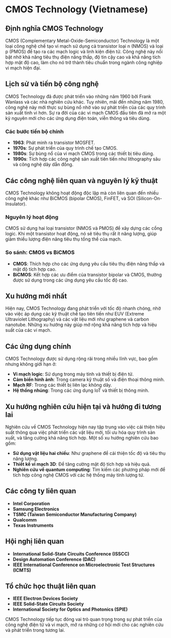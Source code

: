 # CMOS Technology (Vietnamese)

## Định nghĩa CMOS Technology

CMOS (Complementary Metal-Oxide-Semiconductor) Technology là một loại công nghệ chế tạo vi mạch sử dụng cả transistor loại n (NMOS) và loại p (PMOS) để tạo ra các mạch logic và linh kiện điện tử. Công nghệ này nổi bật nhờ khả năng tiêu thụ điện năng thấp, độ tin cậy cao và khả năng tích hợp mật độ cao, làm cho nó trở thành tiêu chuẩn trong ngành công nghiệp vi mạch hiện đại.

## Lịch sử và tiến bộ công nghệ

CMOS Technology đã được phát triển vào những năm 1960 bởi Frank Wanlass và các nhà nghiên cứu khác. Tuy nhiên, mãi đến những năm 1980, công nghệ này mới thực sự bùng nổ nhờ vào sự phát triển của các quy trình sản xuất tinh vi hơn. Sự ra đời của các vi mạch CMOS đầu tiên đã mở ra một kỷ nguyên mới cho các ứng dụng điện toán, viễn thông và tiêu dùng.

### Các bước tiến bộ chính

- **1963**: Phát minh ra transistor MOSFET.
- **1970s**: Sự phát triển của quy trình chế tạo CMOS.
- **1980s**: Sự bùng nổ của vi mạch CMOS trong các thiết bị tiêu dùng.
- **1990s**: Tích hợp các công nghệ sản xuất tiên tiến như lithography sâu và công nghệ dây dẫn đồng.

## Các công nghệ liên quan và nguyên lý kỹ thuật

CMOS Technology không hoạt động độc lập mà còn liên quan đến nhiều công nghệ khác như BiCMOS (bipolar CMOS), FinFET, và SOI (Silicon-On-Insulator). 

### Nguyên lý hoạt động

CMOS sử dụng hai loại transistor (NMOS và PMOS) để xây dựng các cổng logic. Khi một transistor hoạt động, nó sẽ tiêu thụ rất ít năng lượng, giúp giảm thiểu lượng điện năng tiêu thụ tổng thể của mạch.

### So sánh: CMOS vs BiCMOS

- **CMOS**: Thích hợp cho các ứng dụng yêu cầu tiêu thụ điện năng thấp và mật độ tích hợp cao.
- **BiCMOS**: Kết hợp các ưu điểm của transistor bipolar và CMOS, thường được sử dụng trong các ứng dụng yêu cầu tốc độ cao.

## Xu hướng mới nhất

Hiện nay, CMOS Technology đang phát triển với tốc độ nhanh chóng, nhờ vào việc áp dụng các kỹ thuật chế tạo tiên tiến như EUV (Extreme Ultraviolet Lithography) và các vật liệu mới như graphene và carbon nanotube. Những xu hướng này giúp mở rộng khả năng tích hợp và hiệu suất của các vi mạch.

## Các ứng dụng chính

CMOS Technology được sử dụng rộng rãi trong nhiều lĩnh vực, bao gồm nhưng không giới hạn ở:

- **Vi mạch logic**: Sử dụng trong máy tính và thiết bị điện tử.
- **Cảm biến hình ảnh**: Trong camera kỹ thuật số và điện thoại thông minh.
- **Mạch RF**: Trong các thiết bị liên lạc không dây.
- **Hệ thống nhúng**: Trong các ứng dụng IoT và thiết bị thông minh.

## Xu hướng nghiên cứu hiện tại và hướng đi tương lai

Nghiên cứu về CMOS Technology hiện nay tập trung vào việc cải thiện hiệu suất thông qua việc phát triển các vật liệu mới, tối ưu hóa quy trình sản xuất, và tăng cường khả năng tích hợp. Một số xu hướng nghiên cứu bao gồm:

- **Sử dụng vật liệu hai chiều**: Như graphene để cải thiện tốc độ và tiêu thụ năng lượng.
- **Thiết kế vi mạch 3D**: Để tăng cường mật độ tích hợp và hiệu quả.
- **Nghiên cứu về quantum computing**: Tìm kiếm các phương pháp mới để tích hợp công nghệ CMOS với các hệ thống máy tính lượng tử.

## Các công ty liên quan

- **Intel Corporation**
- **Samsung Electronics**
- **TSMC (Taiwan Semiconductor Manufacturing Company)**
- **Qualcomm**
- **Texas Instruments**

## Hội nghị liên quan

- **International Solid-State Circuits Conference (ISSCC)**
- **Design Automation Conference (DAC)**
- **IEEE International Conference on Microelectronic Test Structures (ICMTS)**

## Tổ chức học thuật liên quan

- **IEEE Electron Devices Society**
- **IEEE Solid-State Circuits Society**
- **International Society for Optics and Photonics (SPIE)**

CMOS Technology tiếp tục đóng vai trò quan trọng trong sự phát triển của công nghệ điện tử và vi mạch, mở ra những cơ hội mới cho các nghiên cứu và phát triển trong tương lai.